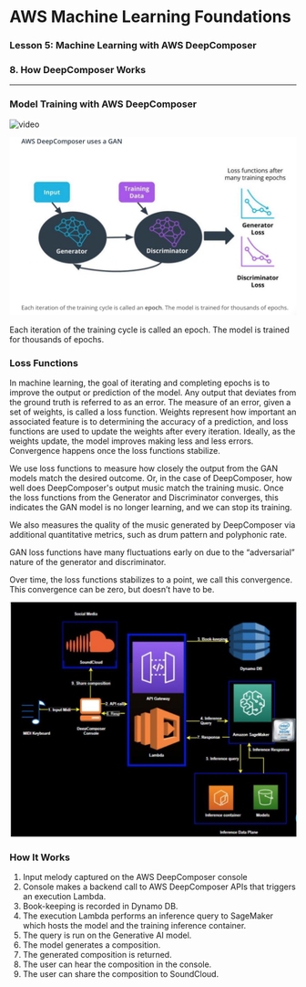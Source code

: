 # AWS Machine Learning Foundations 

### Lesson 5: Machine Learning with AWS DeepComposer

### 8. How DeepComposer Works

___

### Model Training with AWS DeepComposer

![video](https://www.youtube.com/watch?v=3Z3rG9pYd0w&feature=emb_logo)

![Epoch](png/epoch.png)

Each iteration of the training cycle is called an epoch. The model is trained for thousands of epochs.

### Loss Functions
In machine learning, the goal of iterating and completing epochs is to improve the output or prediction of the model. Any output that deviates from the ground truth is referred to as an error. The measure of an error, given a set of weights, is called a loss function. Weights represent how important an associated feature is to determining the accuracy of a prediction, and loss functions are used to update the weights after every iteration. Ideally, as the weights update, the model improves making less and less errors. Convergence happens once the loss functions stabilize.

We use loss functions to measure how closely the output from the GAN models match the desired outcome. Or, in the case of DeepComposer, how well does DeepComposer's output music match the training music. Once the loss functions from the Generator and Discriminator converges, this indicates the GAN model is no longer learning, and we can stop its training.

We also measures the quality of the music generated by DeepComposer via additional quantitative metrics, such as drum pattern and polyphonic rate.


GAN loss functions have many fluctuations early on due to the “adversarial” nature of the generator and discriminator.

Over time, the loss functions stabilizes to a point, we call this convergence. This convergence can be zero, but doesn’t have to be.

![AWS DeepComposer Under the Hood](png/DeepComposer.png)

### How It Works
1. Input melody captured on the AWS DeepComposer console
2. Console makes a backend call to AWS DeepComposer APIs that triggers an execution Lambda.
3. Book-keeping is recorded in Dynamo DB.
4. The execution Lambda performs an inference query to SageMaker which hosts the model and the training inference container.
5. The query is run on the Generative AI model.
6. The model generates a composition.
7. The generated composition is returned.
8. The user can hear the composition in the console.
9. The user can share the composition to SoundCloud.